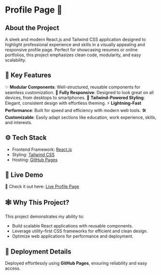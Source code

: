 # Profile Page 🌟

## About the Project

A sleek and modern React.js and Tailwind CSS application designed to highlight professional experience and skills in a visually appealing and responsive profile page. Perfect for showcasing resumes or online portfolios, this project emphasizes clean code, modularity, and easy scalability.

## 🔋 Key Features

✨ **Modular Components**: Well-structured, reusable components for seamless customization.
📱 **Fully Responsive**: Designed to look great on all devices, from desktops to smartphones.
🎨 **Tailwind-Powered Styling**: Elegant, consistent design with effortless theming.
⚡ **Lightning-Fast Performance**: Built for speed and efficiency with modern web tools.
🛠️ **Customizable**: Easily adapt sections like education, work experience, skills, and interests.

## ⚙️ Tech Stack

- Frontend Framework: [React.js](https://react.dev/)
- Styling: [Tailwind CSS](https://tailwindcss.com/)
- Hosting: [GitHub Pages](https://pages.github.com/)

## 🤸 Live Demo
🎯 Check it out here: [Live Profile Page]()

## 🕸️ Why This Project?

This project demonstrates my ability to:

- Build scalable React applications with reusable components.
- Leverage utility-first CSS frameworks for efficient and clean design.
- Optimize web applications for performance and deployment.

## 🚀 Deployment Details
Deployed effortlessly using **GitHub Pages**, ensuring reliability and easy access.
